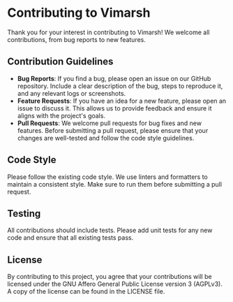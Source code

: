 # Contributing to Vimarsh

Thank you for your interest in contributing to Vimarsh! We welcome all contributions, from bug reports to new features.

## Contribution Guidelines

- **Bug Reports**: If you find a bug, please open an issue on our GitHub repository. Include a clear description of the bug, steps to reproduce it, and any relevant logs or screenshots.
- **Feature Requests**: If you have an idea for a new feature, please open an issue to discuss it. This allows us to provide feedback and ensure it aligns with the project's goals.
- **Pull Requests**: We welcome pull requests for bug fixes and new features. Before submitting a pull request, please ensure that your changes are well-tested and follow the code style guidelines.

## Code Style

Please follow the existing code style. We use linters and formatters to maintain a consistent style. Make sure to run them before submitting a pull request.

## Testing

All contributions should include tests. Please add unit tests for any new code and ensure that all existing tests pass.

## License

By contributing to this project, you agree that your contributions will be licensed under the GNU Affero General Public License version 3 (AGPLv3). A copy of the license can be found in the LICENSE file.
